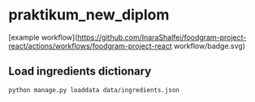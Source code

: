 # praktikum_new_diplom
[example workflow](https://github.com/InaraShalfei/foodgram-project-react/actions/workflows/foodgram-project-react workflow/badge.svg)

## Load ingredients dictionary

```bash
python manage.py loaddata data/ingredients.json
```